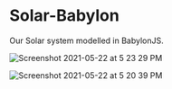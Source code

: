 # Solar-Babylon
Our Solar system modelled in BabylonJS.

![Screenshot 2021-05-22 at 5 23 29 PM](https://user-images.githubusercontent.com/59250093/119226975-6788bd80-bb29-11eb-9e07-ae87e30fa76b.png)

![Screenshot 2021-05-22 at 5 20 39 PM](https://user-images.githubusercontent.com/59250093/119226977-69eb1780-bb29-11eb-8cb3-65f3882441d6.png)
